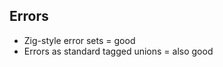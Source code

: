 ## Errors

- Zig-style error sets = good
- Errors as standard tagged unions = also good

```m


```
